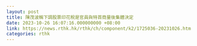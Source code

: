 ```yaml
---
layout: post
title: 陳茂波稱下調股票印花稅是官員與特首商量後集體決定
date: 2023-10-26 16:07:16.000000000 +08:00
link: https://news.rthk.hk/rthk/ch/component/k2/1725036-20231026.htm
categories: rthk
---
```



